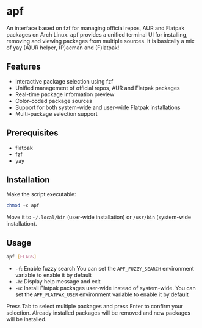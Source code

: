 # apf

An interface based on fzf for managing official repos, AUR and Flatpak packages on Arch Linux. apf provides a unified terminal UI for installing, removing and viewing packages from multiple sources.
It is basically a mix of yay (A)UR helper, (P)acman and (F)latpak!

## Features

- Interactive package selection using fzf
- Unified management of official repos, AUR and Flatpak packages
- Real-time package information preview
- Color-coded package sources
- Support for both system-wide and user-wide Flatpak installations
- Multi-package selection support

## Prerequisites

- flatpak
- fzf
- yay

## Installation

Make the script executable:
```bash
chmod +x apf
```

Move it to `~/.local/bin` (user-wide installation) or `/usr/bin` (system-wide installation).

## Usage

```bash
apf [FLAGS]
```

- `-f`: Enable fuzzy search You can set the `APF_FUZZY_SEARCH` environment variable to enable it by default
- `-h`: Display help message and exit
- `-u`: Install Flatpak packages user-wide instead of system-wide. You can set the `APF_FLATPAK_USER` environment variable to enable it by default

Press Tab to select multiple packages and press Enter to confirm your selection. Already installed packages will be removed and new packages will be installed.
